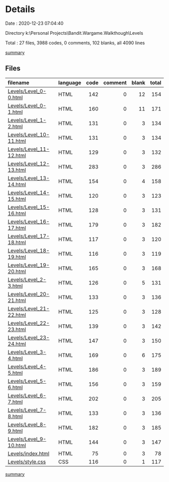 # Details

Date : 2020-12-23 07:04:40

Directory k:\Personal Projects\Bandit.Wargame.Walkthough\Levels

Total : 27 files,  3988 codes, 0 comments, 102 blanks, all 4090 lines

[summary](results.md)

## Files
| filename | language | code | comment | blank | total |
| :--- | :--- | ---: | ---: | ---: | ---: |
| [Levels/Level_0-0.html](/Levels/Level_0-0.html) | HTML | 142 | 0 | 12 | 154 |
| [Levels/Level_0-1.html](/Levels/Level_0-1.html) | HTML | 160 | 0 | 11 | 171 |
| [Levels/Level_1-2.html](/Levels/Level_1-2.html) | HTML | 131 | 0 | 3 | 134 |
| [Levels/Level_10-11.html](/Levels/Level_10-11.html) | HTML | 131 | 0 | 3 | 134 |
| [Levels/Level_11-12.html](/Levels/Level_11-12.html) | HTML | 129 | 0 | 3 | 132 |
| [Levels/Level_12-13.html](/Levels/Level_12-13.html) | HTML | 283 | 0 | 3 | 286 |
| [Levels/Level_13-14.html](/Levels/Level_13-14.html) | HTML | 154 | 0 | 4 | 158 |
| [Levels/Level_14-15.html](/Levels/Level_14-15.html) | HTML | 120 | 0 | 3 | 123 |
| [Levels/Level_15-16.html](/Levels/Level_15-16.html) | HTML | 128 | 0 | 3 | 131 |
| [Levels/Level_16-17.html](/Levels/Level_16-17.html) | HTML | 179 | 0 | 3 | 182 |
| [Levels/Level_17-18.html](/Levels/Level_17-18.html) | HTML | 117 | 0 | 3 | 120 |
| [Levels/Level_18-19.html](/Levels/Level_18-19.html) | HTML | 116 | 0 | 3 | 119 |
| [Levels/Level_19-20.html](/Levels/Level_19-20.html) | HTML | 165 | 0 | 3 | 168 |
| [Levels/Level_2-3.html](/Levels/Level_2-3.html) | HTML | 126 | 0 | 5 | 131 |
| [Levels/Level_20-21.html](/Levels/Level_20-21.html) | HTML | 133 | 0 | 3 | 136 |
| [Levels/Level_21-22.html](/Levels/Level_21-22.html) | HTML | 125 | 0 | 3 | 128 |
| [Levels/Level_22-23.html](/Levels/Level_22-23.html) | HTML | 139 | 0 | 3 | 142 |
| [Levels/Level_23-24.html](/Levels/Level_23-24.html) | HTML | 147 | 0 | 3 | 150 |
| [Levels/Level_3-4.html](/Levels/Level_3-4.html) | HTML | 169 | 0 | 6 | 175 |
| [Levels/Level_4-5.html](/Levels/Level_4-5.html) | HTML | 186 | 0 | 3 | 189 |
| [Levels/Level_5-6.html](/Levels/Level_5-6.html) | HTML | 156 | 0 | 3 | 159 |
| [Levels/Level_6-7.html](/Levels/Level_6-7.html) | HTML | 202 | 0 | 3 | 205 |
| [Levels/Level_7-8.html](/Levels/Level_7-8.html) | HTML | 133 | 0 | 3 | 136 |
| [Levels/Level_8-9.html](/Levels/Level_8-9.html) | HTML | 182 | 0 | 3 | 185 |
| [Levels/Level_9-10.html](/Levels/Level_9-10.html) | HTML | 144 | 0 | 3 | 147 |
| [Levels/index.html](/Levels/index.html) | HTML | 75 | 0 | 3 | 78 |
| [Levels/style.css](/Levels/style.css) | CSS | 116 | 0 | 1 | 117 |

[summary](results.md)
